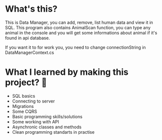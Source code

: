 # What's this?

This is Data Manager, you can add, remove, list human data and view it in SQL.
This program also contains AnimalScan function, you can type any animal in the console and you will get some informations about animal if it's found in api database.


If you want it to for work you, you need to change connectionString in DataManagerContext.cs
# What I learned by making this project? 📖

* SQL basics
* Connecting to server
* Migrations
* Some CQRS
* Basic programming skills/solutions
* Some working with API
* Asynchronic classes and methods
* Clean programming standarts in practise
  
  
